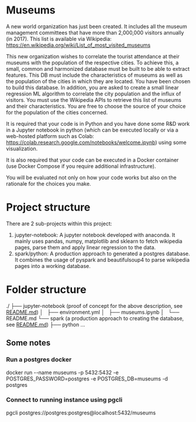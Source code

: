 # Museums
A new world organization has just been created. It includes all the museum management committees that have more than 2,000,000 visitors annually (in 2017). This list is available via Wikipedia: https://en.wikipedia.org/wiki/List_of_most_visited_museums

This new organization wishes to correlate the tourist attendance at their museums with the population of the respective cities. To achieve this, a small, common and harmonized database must be built to be able to extract features. This DB must include the characteristics of museums as well as the population of the cities in which they are located. You have been chosen to build this database. In addition, you are asked to create a small linear regression ML algorithm to correlate the city population and the influx of visitors. You must use the Wikipedia APIs to retrieve this list of museums and their characteristics. You are free to choose the source of your choice for the population of the cities concerned.

It is required that your code is in Python and you have done some R&D work in a Jupyter notebook in python (which can be executed locally or via a web-hosted platform such as Colab: https://colab.research.google.com/notebooks/welcome.ipynb) using some visualization.

It is also required that your code can be executed in a Docker container (use Docker Compose if you require additional infrastructure).

You will be evaluated not only on how your code works but also on the rationale for the choices you make.

# Project structure
There are 2 sub-projects within this project:

1. jupyter-notebook: A jupyter notebook developed with anaconda. It mainly uses pandas, numpy, matplotlib and sklearn to fetch wikipedia pages, parse them and apply linear regression to the data.
2. spark/python: A production approach to generated a postgres database. It combines the usage of pyspark and beautifulsoup4 to parse wikipedia pages into a working database.

# Folder structure
./
├── jupyter-notebook (proof of concept for the above description, see [README.md](jupyter-notebook/README.md))
│   ├── environment.yml
│   ├── museums.ipynb
│   └── README.md
└── spark (a production approach to creating the database, see [README.md](spark/python/README.md))
    ├── python
    ...

## Some notes
### Run a postgres docker
docker run --name museums -p 5432:5432 -e POSTGRES_PASSWORD=postgres -e POSTGRES_DB=museums -d postgres

### Connect to running instance using pgcli
pgcli postgres://postgres:postgres@localhost:5432/museums
